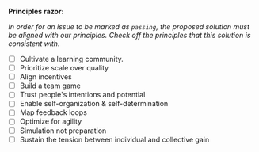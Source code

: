 **Principles razor:**

_In order for an issue to be marked as `passing`, the proposed solution must be aligned with our principles. Check off the principles that this solution is consistent with._

- [ ] Cultivate a learning community.
- [ ] Prioritize scale over quality
- [ ] Align incentives
- [ ] Build a team game
- [ ] Trust people's intentions and potential
- [ ] Enable self-organization & self-determination
- [ ] Map feedback loops
- [ ] Optimize for agility
- [ ] Simulation not preparation
- [ ] Sustain the tension between individual and collective gain
